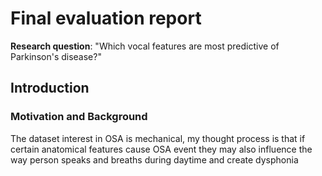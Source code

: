 # Final evaluation report
**Research question**: "Which vocal features are most predictive of Parkinson's disease?"


## Introduction


### Motivation and Background
The dataset
interest in OSA is mechanical, my thought process is that if certain anatomical features cause OSA event they may also influence the way person speaks and breaths during daytime and create dysphonia





